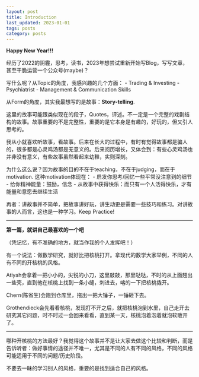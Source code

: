 ```yaml
---
layout: post
title: Introduction
last_updated: 2023-01-01
tags: posts
category: posts
---
```


**Happy New Year!!!**

经历了2022的阴霾，思考，读书，2023年想尝试重新开始写Blog，写写文章，甚至干脆运营一个公众号(maybe)？

写什么呢？从Topic的角度，我感兴趣的几个方面：
    - Trading & Investing
    - Psychiatrist
    - Management & Communication Skills

从Form的角度，其实我最想写的是故事：**Story-telling**. 

这里的故事可能跟类似现在的段子，Quotes，评述。不一定是一个完整的戏剧结构的故事。故事重要的不是完整性，重要的是它本身是有趣的，好玩的，但又引人思考的。

我从小就喜欢听故事，看故事。后来在长大的过程中，有时有觉得故事都是骗人的，很多都是心灵鸡汤都是无意义的。后来阅历增长，又体会到：有些心灵鸡汤也并非没有意义，有些故事虽然看起来幼稚，实则深刻。

为什么这么说？因为故事的目的不在于teaching，不在于judging，而在于motivation. 这种motivation体现在：
    - 启发你思考/回忆一些平常没注意到的细节
    - 给你精神能量：鼓励，信念
    - 从故事中获得快乐：而只有一个人活得快乐，才有能量和意愿去继续生活

再者：讲故事并不简单，把故事讲好玩，讲生动更是需要一些技巧和练习。对讲故事的人而言，这也是一种学习。Keep Practice!

---

**第一篇，就讲自己最喜欢的一个吧**

（凭记忆，有不准确的地方，就当作我的个人发挥吧！）

有一个说法：做数学研究，就好比把核桃打开。拿现代的数学大家举例，不同的人有不同的开核桃的风格。

Atiyah会拿着一把小小的，尖锐的小刀，这里敲敲，那里哒哒，不时的从上面翘出一些壳，直到他在核桃上找到一条小缝，刺进去，喀的一下把核桃撬开。

Chern(陈省生)会跑到仓库里，拖出一把大锤子，一锤砸下去。

Grothendieck会先看看核桃，发现打不开之后，就把核桃泡到水里，自己走开去研究其它问题，时不时过一会回来看看，直到某一天，核桃泡着泡着就泡软散开了。

---

哪种开核桃的方法最好？我觉得这个故事并不是让大家去做这个比较和判断，而是告诉听者：做好事情的途径并不唯一，尤其是不同的人有不同的风格，不同的风格可能适用于不同的问题/历史阶段。

不要去一昧的学习别人的风格，重要的是找到适合自己的风格。